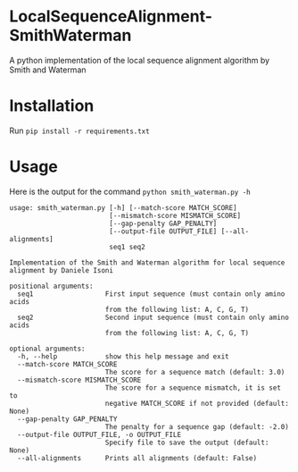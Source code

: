 # LocalSequenceAlignment-SmithWaterman
A python implementation of the local sequence alignment algorithm by Smith and Waterman

# Installation

Run
``` pip install -r requirements.txt ```

# Usage

Here is the output for the command `python smith_waterman.py -h`

```
usage: smith_waterman.py [-h] [--match-score MATCH_SCORE]
                         [--mismatch-score MISMATCH_SCORE]
                         [--gap-penalty GAP_PENALTY]
                         [--output-file OUTPUT_FILE] [--all-alignments]
                         seq1 seq2

Implementation of the Smith and Waterman algorithm for local sequence
alignment by Daniele Isoni

positional arguments:
  seq1                  First input sequence (must contain only amino acids
                        from the following list: A, C, G, T)
  seq2                  Second input sequence (must contain only amino acids
                        from the following list: A, C, G, T)

optional arguments:
  -h, --help            show this help message and exit
  --match-score MATCH_SCORE
                        The score for a sequence match (default: 3.0)
  --mismatch-score MISMATCH_SCORE
                        The score for a sequence mismatch, it is set to
                        negative MATCH_SCORE if not provided (default: None)
  --gap-penalty GAP_PENALTY
                        The penalty for a sequence gap (default: -2.0)
  --output-file OUTPUT_FILE, -o OUTPUT_FILE
                        Specify file to save the output (default: None)
  --all-alignments      Prints all alignments (default: False)
```